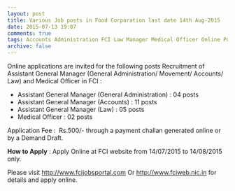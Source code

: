 ```yaml
---
layout: post
title: Various Job posts in Food Corporation last date 14th Aug-2015  
date: 2015-07-13 19:07
comments: true
tags: Accounts Administration FCI Law Manager Medical Officer Online Public-Sector
archive: false
---
```

Online applications are invited for the following posts Recruitment of Assistant General Manager (General Administration/ Movement/ Accounts/ Law) and Medical Officer in FCI : 


- Assistant    General    Manager (General Administration) : 04 posts 
- Assistant    General    Manager (Accounts) : 11 posts 
- Assistant    General    Manager (Law) : 05 posts 
- Medical Officer : 02 posts 


Application Fee :  Rs.500/- through a payment challan generated online or by a Demand Draft.


**How to Apply** : Apply Online at FCI website from 14/07/2015 to 14/08/2015  only.

Please visit <http://www.fcijobsportal.com> Or <http://www.fciweb.nic.in> for  details and apply online.
